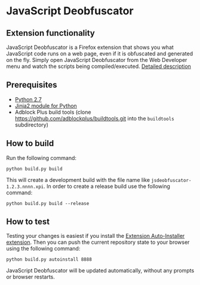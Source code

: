 JavaScript Deobfuscator
=======================

Extension functionality
-----------------------

JavaScript Deobfuscator is a Firefox extension that shows you what JavaScript code runs on a web page, even if it is obfuscated and generated on the fly. Simply open JavaScript Deobfuscator from the Web Developer menu and watch the scripts being compiled/executed. [Detailed description](https://palant.de/2009/02/13/javascript-deobfuscator)

Prerequisites
-------------
* [Python 2.7](https://www.python.org/downloads/)
* [Jinja2 module for Python](http://jinja.pocoo.org/docs/intro/#installation)
* Adblock Plus build tools (clone https://github.com/adblockplus/buildtools.git into the `buildtools` subdirectory)

How to build
------------

Run the following command:

    python build.py build

This will create a development build with the file name like `jsdeobfuscator-1.2.3.nnnn.xpi`. In order to create a release build use the following command:

    python build.py build --release

How to test
-----------

Testing your changes is easiest if you install the [Extension Auto-Installer extension](https://addons.mozilla.org/addon/autoinstaller/). Then you can push the current repository state to your browser using the following command:

    python build.py autoinstall 8888

JavaScript Deobfuscator will be updated automatically, without any prompts or browser restarts.
